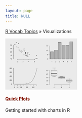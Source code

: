 ```yaml
---
layout: page
title: NULL
---
```


[R Vocab Topics](index) &#187; Visualizations


<STYLE TYPE="text/css"> 
<!-- 
p {
    margin-top: 0cm;
    padding: 0px;
}
--> 
</STYLE>




<div style="width: 150%;">

<div style="float: left; width: 30%;">

<a href="http://bradleyboehmke.github.io/tutorials/quickplots">
<img src="/public/images/visual/quickplots/quickplot2.png" style="display: block; margin: auto;" />
</a>

<h4><a href="http://bradleyboehmke.github.io/tutorials/quickplots"><font color="#821122;">Quick Plots</font></a></h4>
<div class="entry smaller">
<p>Getting started with charts in R</p>
</div>

</div>
 
<div style="float: left; width: 30%;">

 
</div>
 
 
<div style="float: left; width: 30%;">


</div>

<br style="clear: left;" />
</div>

